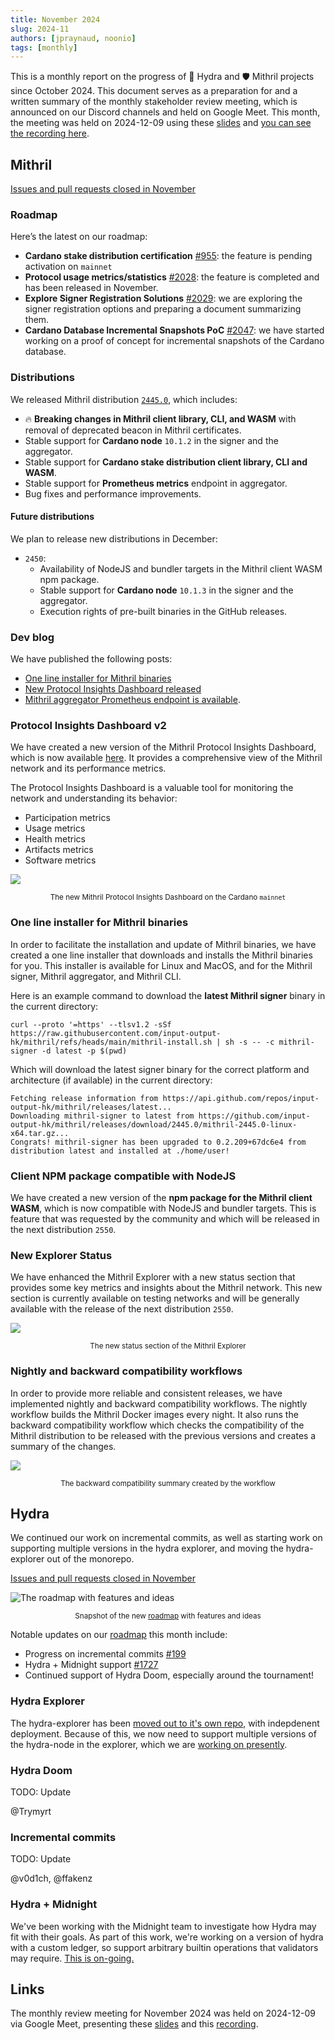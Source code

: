 ```yaml
---
title: November 2024
slug: 2024-11
authors: [jpraynaud, noonio]
tags: [monthly]
---
```


This is a monthly report on the progress of 🐲 Hydra and 🛡 Mithril projects since October 2024. This document serves as a preparation for and a written summary of the monthly stakeholder review meeting, which is announced on our Discord channels and held on Google Meet. This month, the meeting was held on 2024-12-09 using these [slides][slides] and [you can see the recording here][recording].

## Mithril

[Issues and pull requests closed in November](https://github.com/input-output-hk/mithril/issues?q=is%3Aclosed+sort%3Aupdated-desc+closed%3A2024-11-01..2024-11-30)

### Roadmap

Here’s the latest on our roadmap:

- **Cardano stake distribution certification** [#955](https://github.com/input-output-hk/mithril/issues/955): the feature is pending activation on `mainnet`
- **Protocol usage metrics/statistics** [#2028](https://github.com/input-output-hk/mithril/issues/2028): the feature is completed and has been released in November.
- **Explore Signer Registration Solutions** [#2029](https://github.com/input-output-hk/mithril/issues/2029): we are exploring the signer registration options and preparing a document summarizing them.
- **Cardano Database Incremental Snapshots PoC** [#2047](https://github.com/input-output-hk/mithril/issues/2047): we have started working on a proof of concept for incremental snapshots of the Cardano database.

### Distributions

We released Mithril distribution [`2445.0`](https://github.com/input-output-hk/mithril/releases/tag/2445.0), which includes:

- 🔥 **Breaking changes in Mithril client library, CLI, and WASM** with removal of deprecated beacon in Mithril certificates.
- Stable support for **Cardano node** `10.1.2` in the signer and the aggregator.
- Stable support for **Cardano stake distribution client library, CLI and WASM**.
- Stable support for **Prometheus metrics** endpoint in aggregator.
- Bug fixes and performance improvements.

#### Future distributions

We plan to release new distributions in December:

- `2450`:
  - Availability of NodeJS and bundler targets in the Mithril client WASM npm package.
  - Stable support for **Cardano node** `10.1.3` in the signer and the aggregator.
  - Execution rights of pre-built binaries in the GitHub releases.

### Dev blog

We have published the following posts:

- [One line installer for Mithril binaries](https://mithril.network/doc/dev-blog/2024/11/25/one-line-binaries-installer)
- [New Protocol Insights Dashboard released](https://mithril.network/doc/dev-blog/2024/11/18/new-protocol-insights-dashboard)
- [Mithril aggregator Prometheus endpoint is available](https://mithril.network/doc/dev-blog/2024/11/07/mithril-aggregator-prometheus-endpoint).

### Protocol Insights Dashboard v2

We have created a new version of the Mithril Protocol Insights Dashboard, which is now available [here](https://lookerstudio.google.com/s/mbL23-8gibI). It provides a comprehensive view of the Mithril network and its performance metrics.

The Protocol Insights Dashboard is a valuable tool for monitoring the network and understanding its behavior:

- Participation metrics
- Usage metrics
- Health metrics
- Artifacts metrics
- Software metrics

![](img/2024-11-mithril-protocol-dashboard.gif)
<small><center>The new Mithril Protocol Insights Dashboard on the Cardano `mainnet`</center></small>

### One line installer for Mithril binaries

In order to facilitate the installation and update of Mithril binaries, we have created a one line installer that downloads and installs the Mithril binaries for you. This installer is available for Linux and MacOS, and for the Mithril signer, Mithril aggregator, and Mithril CLI.

Here is an example command to download the **latest Mithril signer** binary in the current directory:

```shell
curl --proto '=https' --tlsv1.2 -sSf https://raw.githubusercontent.com/input-output-hk/mithril/refs/heads/main/mithril-install.sh | sh -s -- -c mithril-signer -d latest -p $(pwd)
```

Which will download the latest signer binary for the correct platform and architecture (if available) in the current directory:

```shell
Fetching release information from https://api.github.com/repos/input-output-hk/mithril/releases/latest...
Downloading mithril-signer to latest from https://github.com/input-output-hk/mithril/releases/download/2445.0/mithril-2445.0-linux-x64.tar.gz...
Congrats! mithril-signer has been upgraded to 0.2.209+67dc6e4 from distribution latest and installed at ./home/user!
```

### Client NPM package compatible with NodeJS

We have created a new version of the **npm package for the Mithril client WASM**, which is now compatible with NodeJS and bundler targets. This is feature that was requested by the community and which will be released in the next distribution `2550`.

### New Explorer Status

We have enhanced the Mithril Explorer with a new status section that provides some key metrics and insights about the Mithril network. This new section is currently available on testing networks and will be generally available with the release of the next distribution `2550`.

![](img/2024-11-mithril-explorer-status.png)
<small><center>The new status section of the Mithril Explorer</center></small>

### Nightly and backward compatibility workflows

In order to provide more reliable and consistent releases, we have implemented nightly and backward compatibility workflows. The nightly workflow builds the Mithril Docker images every night. It also runs the backward compatibility workflow which checks the compatibility of the Mithril distribution to be released with the previous versions and creates a summary of the changes.

![](img/2024-11-mithril-backward-compatibility.png)
<small><center>The backward compatibility summary created by the workflow</center></small>

## Hydra

We continued our work on incremental commits, as well as starting work on
supporting multiple versions in the hydra explorer, and moving the
hydra-explorer out of the monorepo.

[Issues and pull requests closed in November](https://github.com/cardano-scaling/hydra/issues?q=is%3Aclosed+sort%3Aupdated-desc+closed%3A2024-11-01..2024-11-30)

![The roadmap with features and ideas](./img/2024-11-hydra-roadmap.png)
<small><center>Snapshot of the new [roadmap](https://github.com/orgs/cardano-scaling/projects/7/views/1) with features and ideas</center></small>

Notable updates on our [roadmap](https://github.com/orgs/cardano-scaling/projects/7/views/1) this month include:

- Progress on incremental commits [#199](https://github.com/cardano-scaling/hydra/issues/199)
- Hydra + Midnight support [#1727](https://github.com/cardano-scaling/hydra/issues/1727)
- Continued support of Hydra Doom, especially around the tournament!

### Hydra Explorer

The hydra-explorer has been [moved out to it's own
repo](https://github.com/cardano-scaling/hydra-explorer/pull/5), with
indepdenent deployment. Because of this, we now need to support multiple
versions of the hydra-node in the explorer, which we are [working on
presently](https://github.com/cardano-scaling/hydra/issues/1282).

### Hydra Doom

TODO: Update

@Trymyrt

### Incremental commits

TODO: Update

@v0d1ch, @ffakenz

### Hydra + Midnight

We've been working with the Midnight team to investigate how Hydra may fit
with their goals. As part of this work, we're working on a version of hydra
with a custom ledger, so support arbitrary builtin operations that validators
may require. [This is on-going.](https://github.com/cardano-scaling/hydra/issues/1727)


## Links

The monthly review meeting for November 2024 was held on 2024-12-09 via Google Meet,
presenting these [slides][slides] and this [recording][recording].

[slides]: https://docs.google.com/presentation/d/1erEcuVNtYsCecJEX-QVXVtxzQMl8G6EVQbs98KPjxmI/edit?usp=sharing
[recording]: https://drive.google.com/file/d/1a9UOldEuNSg19GB2CXUbNIHITJodZOqr/view?usp=drive_link
